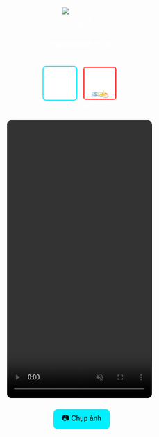 <!DOCTYPE html>
<html lang="vi">
<head>
  <meta charset="UTF-8" />
  <meta name="viewport" content="width=device-width, initial-scale=1.0"/>
  <title>Photobooth SNP</title>
  <style>
    * { box-sizing: border-box; }
    body {
      margin: 0;
      font-family: sans-serif;
      background: url('https://cdn.saigonnewport.com.vn/uploads/images/2025/05/29/bg-key-visual-run-as-one-2025-01-6838100db8936.png') no-repeat center center fixed;;
      color: white;
      display: flex;
      flex-direction: column;
      align-items: center;
      padding: 10px;
    }
    header {
      text-align: center;
      margin: 10px 0;
    }
    header img {
      max-width: 80px;
    }
    header h1 {
      font-size: 1.2rem;
    }
    .frame-options {
      display: flex;
      flex-wrap: wrap;
      justify-content: center;
      gap: 10px;
      margin: 15px 0;
    }
    .frame-option-container {
      display: flex;
      flex-direction: column;
      align-items: center;
    }
    .frame-option {
      width: 80px;
      height: 80px;
      border: 2px solid transparent;
      border-radius: 8px;
      cursor: pointer;
      background-color: white;
      object-fit: contain;
    }
    .frame-option.selected {
      border-color: #00f0ff;
    }
    .frame-label {
      font-size: 0.75rem;
      color: white;
      margin-top: 4px;
    }
    .video-container {
      position: relative;
      width: 100%;
      max-width: 480px;
      height: 640px;
      margin-top: 10px;
      background: black;
      overflow: hidden;
      border-radius: 10px;
    }
    video, #frameOverlay {
      position: absolute;
      width: 100%;
      height: 100%;
      top: 0;
      left: 0;
      object-fit: cover;
      border-radius: 10px;
    }
    video {
  position: absolute;
  top: 0;
  left: 0;
  width: 100%;
  height: 100%;
  object-fit: cover;
  z-index: 10;
}
    #frameOverlay {
  position: absolute;
  top: 0;
  left: 0;
  width: 100%;
  height: 100%;
  object-fit: cover;
  z-index: 20; /* Đảm bảo nằm trên video nhưng không che kín nếu ảnh không trong suốt */
  pointer-events: none;
  display: none;
}
    canvas {
      display: none;
    }
    .controls {
      margin-top: 15px;
      display: flex;
      flex-direction: column;
      align-items: center;
      gap: 10px;
    }
    button {
      padding: 10px 20px;
      font-size: 16px;
      border-radius: 10px;
      border: none;
      cursor: pointer;
      background-color: #00f0ff;
      color: black;
    }
    #download {
      display: none;
      color: #00f0ff;
      font-weight: bold;
      text-decoration: none;
      background-color: white;
      padding: 8px 16px;
      border-radius: 8px;
    }
.markdown-body img{
	background-color: unset !important;
}
  </style>
</head>
<body>

<header>
  <img src="https://cdn.saigonnewport.com.vn/uploads/images/2025/05/29/logo-run-as-one-2025-01-6838105ac2103.png" alt="Logo Thương hiệu">
  <h1>Photobooth SNP</h1>
</header>

<div class="frame-options" id="frameOptions">
  <!-- Không khung -->
  <div class="frame-option-container">
    <img class="frame-option selected" src="data:image/png;base64,iVBORw0KGgoAAAANSUhEUgAAABAAAAAQCAQAAAC1+jfqAAAAIElEQVR4AWP4z/D/PwMDAwMDg4GBgYGBoSFAAAC/MR+dUcA6RAAAAABJRU5ErkJggg==" data-url="" alt="No Frame">
    <div class="frame-label">❌ Không khung</div>
  </div>

  <!-- Frame PNG -->
  <div class="frame-option-container">
  <img class="frame-option" 
       src="https://github.com/minhngoc1201/Run-As-One-Photobooth/blob/main/Frame-test-RAS.png"
       data-url="https://github.com/minhngoc1201/Run-As-One-Photobooth/blob/main/Frame-test-RAS.png" 
       alt="Khung RAS">
  <div class="frame-label">🏞 Khung RAS</div>
</div>

<div class="video-container">
  <video id="video" autoplay playsinline muted></video>
  <img id="frameOverlay" src="" alt="Khung Overlay">
</div>

<canvas id="canvas"></canvas>

<div class="controls">
  <button id="snap">📷 Chụp ảnh</button>
  <a id="download" download="photo.png">📥 Tải ảnh</a>
</div>

<script>
  const video = document.getElementById('video');
  const canvas = document.getElementById('canvas');
  const ctx = canvas.getContext('2d');
  const snap = document.getElementById('snap');
  const download = document.getElementById('download');
  const frameOverlay = document.getElementById('frameOverlay');
  const frameOptions = document.getElementById('frameOptions');

  let selectedFrameUrl = "";

  async function startCamera() {
    try {
      const stream = await navigator.mediaDevices.getUserMedia({
        video: { facingMode: "user" },
        audio: false
      });
      video.srcObject = stream;
      await video.play();
      console.log("Camera started");
    } catch (err) {
      alert("Không thể truy cập camera: " + err.message);
      console.error("Lỗi camera:", err);
    }
  }

  startCamera();

  // Chọn khung
  frameOptions.addEventListener('click', (e) => {
    const target = e.target.closest('.frame-option');
    if (!target) return;

    document.querySelectorAll('.frame-option').forEach(el => el.classList.remove('selected'));
    target.classList.add('selected');

    selectedFrameUrl = target.dataset.url;

    if (selectedFrameUrl) {
      frameOverlay.src = selectedFrameUrl;
      frameOverlay.style.display = 'block';
    } else {
      frameOverlay.src = "";
      frameOverlay.style.display = 'none';
    }
  });

  // Chụp ảnh
  snap.addEventListener('click', () => {
    const w = video.videoWidth;
    const h = video.videoHeight;
    if (w === 0 || h === 0) {
      alert("Vui lòng chờ camera khởi động...");
      return;
    }
    canvas.width = w;
    canvas.height = h;
    ctx.drawImage(video, 0, 0, w, h);

    if (selectedFrameUrl) {
      const frame = new Image();
      frame.crossOrigin = "anonymous";
      frame.onload = () => {
        ctx.drawImage(frame, 0, 0, w, h);
        showDownload();
      };
      frame.src = selectedFrameUrl;
    } else {
      showDownload();
    }
  });

  function showDownload() {
    const dataURL = canvas.toDataURL('image/png');
    download.href = dataURL;
    download.style.display = 'inline';
  }
</script>

</body>
</html>

